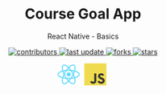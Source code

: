 <div align="center">
  <h1>Course Goal App</h1>
  <p>
    React Native - Basics
  </p>
  <p>
  <a href="https://github.com/edegan-furb/CourseGoalApp/graphs/contributors">
    <img src="https://img.shields.io/github/contributors/edegan-furb/CourseGoalApp" alt="contributors" />
  </a>
  <a href="">
    <img src="https://img.shields.io/github/last-commit/edegan-furb/CourseGoalApp" alt="last update" />
  </a>
  <a href="https://github.com/edegan-furb/CourseGoalApp/network/members">
    <img src="https://img.shields.io/github/forks/edegan-furb/CourseGoalApp" alt="forks" />
  </a>
  <a href="https://github.com/edegan-furb/CourseGoalApp/stargazers">
    <img src="https://img.shields.io/github/stars/edegan-furb/CourseGoalApp" alt="stars" />
  </a>
</p>
<p>
<img src="https://github.com/devicons/devicon/blob/master/icons/react/react-original.svg" title="ReactNative" alt="ReactNative " width="45" height="45"/>&nbsp;
<img src="https://github.com/devicons/devicon/blob/master/icons/javascript/javascript-original.svg" title="javascript" alt="javascript " width="45" height="45"/>&nbsp;
</p>
</div>
